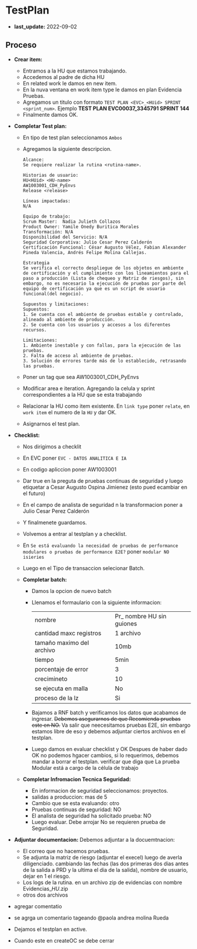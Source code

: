 # TestPlan
- **last_update:** 2022-09-02

## Proceso
- **Crear item:**
	- Entramos a la HU que estamos trabajando.
	- Accedemos al padre de dicha HU
    - En related work le damos en new item.
    - En la nuva ventana en work item type le damos en plan Evidencia Pruebas.
    - Agregamos un titulo con formato `TEST PLAN <EVC>_<HUid> SPRINT <sprint_num>`. Ejemplo **TEST PLAN EVC00037_3345791 SPRINT 144**
	- Finalmente damos OK.
        
- **Completar Test plan:**
	- En tipo de test plan seleccionamos `Ambos`
    - Agregamos la siguiente descripcion.
        
          Alcance:
          Se requiere realizar la rutina <rutina-name>.
            
          Historias de usuario:
          HU<HUid> <HU-name>
          AW1003001_CDH_PyEnvs
          Release <release>
            
          Líneas impactadas:
          N/A
            
          Equipo de trabajo:
          Scrum Master:  Nadia Julieth Collazos
          Product Owner: Yamile Onedy Buritica Morales 
          Transformación: N/A
          Disponibilidad del Servicio: N/A
          Seguridad Corporativa: Julio Cesar Perez Calderón
          Certificación Funcional: César Augusto Vélez, Fabian Alexander Pineda Valencia, Andrés Felipe Molina Callejas.      
            
          Estrategia
          Se verifica el correcto despliegue de los objetos en ambiente de certificación y el cumplimiento con los lineamientos para el paso a producción (Lista de chequeo y Matriz de riesgos), sin embargo, no es necesario la ejecución de pruebas por parte del equipo de certificación ya que es un script de usuario funcional(del negocio).
            
          Supuestos y limitaciones:
          Supuestos:
          1. Se cuenta con el ambiente de pruebas estable y controlado, alineado al ambiente de producción.
          2. Se cuenta con los usuarios y accesos a los diferentes recursos.
            
          Limitaciones:
          1. Ambiente inestable y con fallas, para la ejecución de las pruebas.
          2. Falta de acceso al ambiente de pruebas.
          3. Solución de errores tarde más de lo establecido, retrasando las pruebas.

    - Poner un tag que sea AW1003001_CDH_PyEnvs
    - Modificar area e iteration. Agregando la celula y sprint correspondientes a la HU que se esta trabajando
    - Relacionar la HU como item existente. En `link type` poner `relate`, en `work item` el numero de la `HU` y dar OK.
	- Asignarnos el test plan.
- **Checklist:**
    - Nos dirigimos a checklit
    - En EVC poner `EVC - DATOS ANALITICA E IA`
    - En codigo apliccion poner AW1003001
    - Dar true en la preguta de pruebas continuas de seguridad y luego etiquetar a Cesar Augusto Ospina Jimienez (esto pued ecambiar en el futuro)
    - En el campo de analista de seguridad n la transformacion poner a Julio Cesar Perez Calderón
    - Y finalmenete guardamos.
    - Volvemos a entrar al testplan y a checklist.
    - En `Se está evaluando la necesidad de pruebas de performance modulares o pruebas de performance E2E?` poner `modular NO isieries`
    - Luego en el Tipo de transaccion selecionar Batch.
	
	- **Completar batch:**
        - Damos la opcion de nuevo batch
        - Llenamos el formaulario con la siguiente informacion:
 
            |||
            -|-
            |nombre|Pr_ nombre HU sin guiones|
            |cantidad maxc registros|1 archivo|
            |tamaño maximo del archivo|10mb|
            |tiempo|5min|
            |porcentaje de error|3|
            |crecimineto|10|
            |se ejecuta en malla|No|
            |proceso de la lz|Si|
                
        - Bajamos a RNF batch y verificamos los datos que acabamos de ingresar. ~~Debemos asegurarnos de que Recomienda pruebas este en NO.~~  Va salir que neecesitamos pruebas E2E, sin embargo estamos libre de eso y debemos adjuntar ciertos archivos en el testplan.
        - Luego damos en evaluar checklist y OK
        Despues de haber dado OK no podemos hgacer cambios, si lo requerimos, debemos mandar a borrar el testplan. 
        verificar que diga que La prueba Modular está a cargo de la célula de trabajo
    - **Completar Infromacion Tecnica Seguridad:**
        - En informacion de seguridad seleccionamos: proyectos.
        - salidas a produccion: mas de 5
        - Cambio que se esta evaluando: otro
        - Pruebas continuas de seguridad: NO
        - El analista de seguridad ha solicitado prueba: NO
        - Luego evaluar. Debe arrojar No se requieren prueba de Seguridad.

- **Adjuntar documentacion:** Debemos adjuntar a la docuemtnacion:
    - El correo que no hacemos pruebas.
    - Se adjunta la matriz de riesgo (adjuntar el execel) luego de averla diligenciado. cambiando las fechas (las dos primeras dos dias antes de la salida a PRD y la ultima el dia de la salida), nombre de usuario, dejar en 1 el riesgo.
    - Los logs de la rutina. en un archivo zip de evidencias con nombre Evidencias_<EVC>_HU_<HU-id>.zip
    - otros dos archivos

- agregar comentatio
 - se agrga un comentario tageando @paola andrea molina Rueda
        
- Dejamos el testplan en active.
- Cuando este en createOC se debe cerrar
